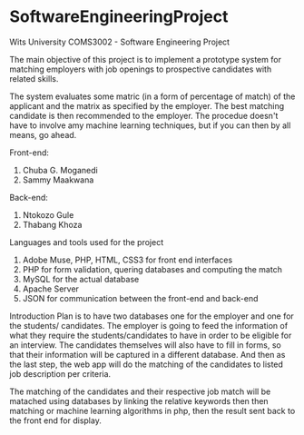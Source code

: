 # SoftwareEngineeringProject

Wits University COMS3002 - Software Engineering Project

The main objective of this project is to implement a prototype system for matching employers with job openings to prospective candidates with related skills.

The system evaluates some matric (in a form of percentage of match) of the applicant and the matrix as specified by the employer. The best matching candidate is then recommended to the employer. The procedue doesn't have to involve amy machine learning techniques, but if you can then by all means, go ahead.

Front-end:
1. Chuba G. Moganedi
2. Sammy Maakwana

Back-end:
1. Ntokozo Gule
2. Thabang Khoza

Languages and tools used for the project
1. Adobe Muse, PHP, HTML, CSS3 for front end interfaces
2. PHP for form validation, quering databases and computing the match
3. MySQL for the actual database
4. Apache Server
5. JSON for communication between the front-end and back-end

Introduction
Plan is to have two databases one for the employer and one for the students/ candidates.
The employer is going to feed the information of what they require the students/candidates to have in order to be eligible for an interview.
The candidates themselves will also have to fill in forms, so that their information will be captured in a different database. And then as the last step, the web app will do the matching of the candidates to listed job description per criteria.

The matching of the candidates and their respective job match will be matached using databases by linking the relative keywords then then matching or machine learning algorithms in php, then the result sent back to the front end for display.
 
